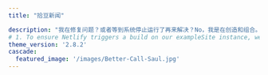 ```yaml
---
title: "拾豆新闻"

description: "我在修复问题？或者等到系统停止运行了再来解决？No，我是在创造和组合。用DevOps和Python和云平台能做的事，创造自动化方案，把技术变得简单、直接，甚至有点儿好玩"
# 1. To ensure Netlify triggers a build on our exampleSite instance, we need to change a file in the exampleSite directory.
theme_version: '2.8.2'
cascade:
  featured_image: '/images/Better-Call-Saul.jpg'
---
```

